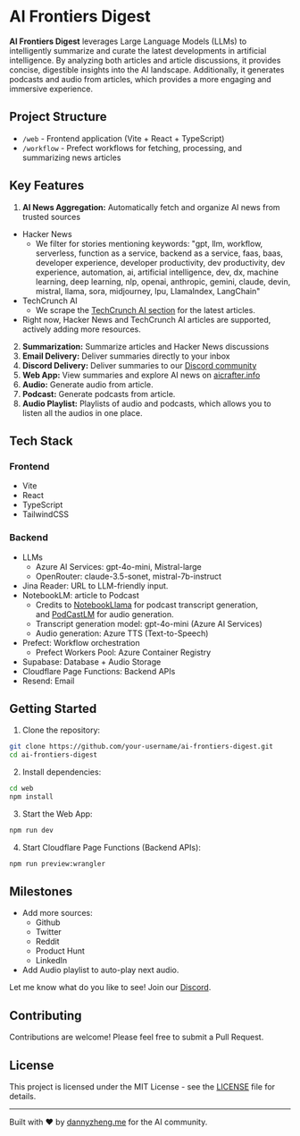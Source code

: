 # AI Frontiers Digest

**AI Frontiers Digest** leverages Large Language Models (LLMs) to intelligently summarize and curate the latest developments in artificial intelligence. By analyzing both articles and article discussions, it provides concise, digestible insights into the AI landscape. Additionally, it generates podcasts and audio from articles, which provides a more engaging and immersive experience.

## Project Structure

- `/web` - Frontend application (Vite + React + TypeScript)
- `/workflow` - Prefect workflows for fetching, processing, and summarizing news articles

## Key Features

1. **AI News Aggregation:** Automatically fetch and organize AI news from trusted sources
 - Hacker News
   - We filter for stories mentioning keywords: "gpt, llm, workflow, serverless, function as a service, backend as a service, faas, baas, developer experience, developer productivity, dev productivity, dev experience,  automation, ai, artificial intelligence, dev, dx, machine learning, deep learning, nlp, openai, anthropic, gemini, claude, devin, mistral, llama, sora, midjourney, lpu, LlamaIndex, LangChain"
 - TechCrunch AI
   - We scrape the [TechCrunch AI section](https://techcrunch.com/category/artificial-intelligence/) for the latest articles. 
- Right now, Hacker News and TechCrunch AI articles are supported, actively adding more resources.
2. **Summarization:** Summarize articles and Hacker News discussions
3. **Email Delivery:** Deliver summaries directly to your inbox
4. **Discord Delivery:** Deliver summaries to our [Discord community](https://discord.gg/Ukbeb8rDmm)
5. **Web App:** View summaries and explore AI news on [aicrafter.info](https://aicrafter.info)
6. **Audio:** Generate audio from article.
7. **Podcast:** Generate podcasts from article.
8. **Audio Playlist:** Playlists of audio and podcasts, which allows you to listen all the audios in one place.


## Tech Stack

### Frontend
- Vite
- React
- TypeScript
- TailwindCSS

### Backend
- LLMs
    - Azure AI Services: gpt-4o-mini, Mistral-large
    - OpenRouter: claude-3.5-sonet, mistral-7b-instruct
- Jina Reader: URL to LLM-friendly input.
- NotebookLM: article to Podcast
    - Credits to [NotebookLlama](https://github.com/meta-llama/llama-recipes/blob/main/recipes/quickstart/NotebookLlama/README.md) for podcast transcript generation, and [PodCastLM](https://github.com/YOYZHANG/PodCastLM/blob/master/backend/utils.py) for audio generation.
    - Transcript generation model: gpt-4o-mini (Azure AI Services)
    - Audio generation: Azure TTS (Text-to-Speech)
- Prefect: Workflow orchestration
    - Prefect Workers Pool: Azure Container Registry
- Supabase: Database + Audio Storage
- Cloudflare Page Functions: Backend APIs
- Resend: Email

## Getting Started

1. Clone the repository:
```bash
git clone https://github.com/your-username/ai-frontiers-digest.git
cd ai-frontiers-digest
```

2. Install dependencies:
```bash
cd web
npm install
```

3. Start the Web App:
```bash
npm run dev
```

4. Start Cloudflare Page Functions (Backend APIs):
```bash
npm run preview:wrangler
```

## Milestones

- Add more sources:
  - Github
  - Twitter
  - Reddit
  - Product Hunt
  - LinkedIn
- Add Audio playlist to auto-play next audio.

Let me know what do you like to see! Join our [Discord](https://discord.gg/Ukbeb8rDmm).

## Contributing

Contributions are welcome! Please feel free to submit a Pull Request.

## License

This project is licensed under the MIT License - see the [LICENSE](LICENSE) file for details.

---

Built with ❤️ by [dannyzheng.me](https://dannyzheng.me) for the AI community.